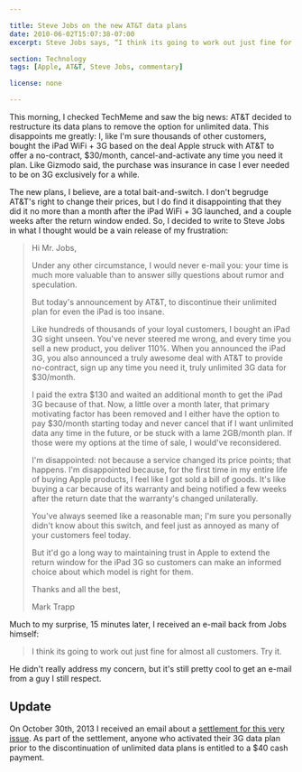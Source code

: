 ```yaml
---

title: Steve Jobs on the new AT&T data plans
date: 2010-06-02T15:07:38-07:00
excerpt: Steve Jobs says, “I think its going to work out just fine for almost all customers. Try it.”

section: Technology
tags: [Apple, AT&T, Steve Jobs, commentary]

license: none

---
```


This morning, I checked TechMeme and saw the big news: AT&T decided to restructure its data plans to remove the option for unlimited data. This disappoints me greatly: I, like I'm sure thousands of other customers, bought the iPad WiFi + 3G based on the deal Apple struck with AT&T to offer a no-contract, $30/month, cancel-and-activate any time you need it plan. Like Gizmodo said, the purchase was insurance in case I ever needed to be on 3G exclusively for a while.

The new plans, I believe, are a total bait-and-switch. I don't begrudge AT&T's right to change their prices, but I do find it disappointing that they did it no more than a month after the iPad WiFi + 3G launched, and a couple weeks after the return window ended. So, I decided to write to Steve Jobs in what I thought would be a vain release of my frustration:

> Hi Mr. Jobs,
>
> Under any other circumstance, I would never e-mail you: your time is much more valuable than to answer silly questions about rumor and speculation.
>
> But today's announcement by AT&T, to discontinue their unlimited plan for even the iPad is too insane.
>
> Like hundreds of thousands of your loyal customers, I bought an iPad 3G sight unseen. You've never steered me wrong, and every time you sell a new product, you deliver 110%. When you announced the iPad 3G, you also announced a truly awesome deal with AT&T to provide no-contract, sign up any time you need it, truly unlimited 3G data for $30/month.
>
> I paid the extra $130 and waited an additional month to get the iPad 3G because of that. Now, a little over a month later, that primary motivating factor has been removed and I either have the option to pay $30/month starting today and never cancel that if I want unlimited data any time in the future, or be stuck with a lame 2GB/month plan. If those were my options at the time of sale, I would've reconsidered.
>
> I'm disappointed: not because a service changed its price points; that happens. I'm disappointed because, for the first time in my entire life of buying Apple products, I feel like I got sold a bill of goods. It's like buying a car because of its warranty and being notified a few weeks after the return date that the warranty's changed unilaterally.
>
> You've always seemed like a reasonable man; I'm sure you personally didn't know about this switch, and feel just as annoyed as many of your customers feel today.
>
> But it'd go a long way to maintaining trust in Apple to extend the return window for the iPad 3G so customers can make an informed choice about which model is right for them.
>
> Thanks and all the best,
>
> Mark Trapp

Much to my surprise, 15 minutes later, I received an e-mail back from Jobs himself:

> I think its going to work out just fine for almost all customers. Try it.

He didn't really address my concern, but it's still pretty cool to get an e-mail from a guy I still respect.

## Update

On October 30th, 2013 I received an email about a [settlement for this very issue][2]. As part of the settlement, anyone who activated their 3G data plan prior to the discontinuation of unlimited data plans is entitled to a $40 cash payment.

[1]: http://gizmodo.com/5491994/how-ipad-3g-service-works-or-why-you-should-buy-the-3g-ipad "How iPad 3G Service Works (Or: Why You Should Buy the 3G iPad)"
[2]: http://www.3gdataplansettlement.com/Home.aspx "In re Apple and AT&T iPad Unlimited Data Plan Litigation"
